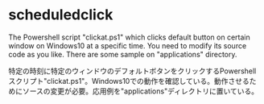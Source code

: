 # scheduledclick
The Powershell script "clickat.ps1" which clicks default button on certain window on Windows10 at a specific time. You need to modify its source code as you like. There are some sample on "applications" directory.

特定の時刻に特定のウィンドウのデフォルトボタンをクリックするPowershellスクリプト"clickat.ps1"。Windows10での動作を確認している。動作させるためにソースの変更が必要。応用例を"applications"ディレクトリに置いている。
